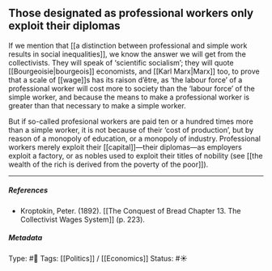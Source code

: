 ## Those designated as professional workers only exploit their diplomas  # 

If we mention that [[a distinction between professional and simple work results in social inequalities]], we know the answer we will get from the collectivists. They will speak of ‘scientific socialism’; they will quote [[Bourgeoisie|bourgeois]] economists, and [[Karl Marx|Marx]] too, to prove that a scale of [[wage]]s has its raison d’être, as ‘the labour force’ of a professional worker will cost more to society than the ‘labour force’ of the simple worker, and because the means to make a professional worker is greater than that necessary to make a simple worker. 

But if so-called profesional workers are paid ten or a hundred times more than a simple worker, it is not because of their ‘cost of production’, but by reason of a monopoly of education, or a monopoly of industry. Professional workers merely exploit their [[capital]]—their diplomas—as employers exploit a factory, or as nobles used to exploit their titles of nobility (see [[the wealth of the rich is derived from the poverty of the poor]]).

___

##### References

- Kroptokin, Peter. (1892). [[The Conquest of Bread Chapter 13. The Collectivist Wages System]] (p. 223).

##### Metadata

Type: #🔴 
Tags: [[Politics]] / [[Economics]]
Status: #☀️ 
